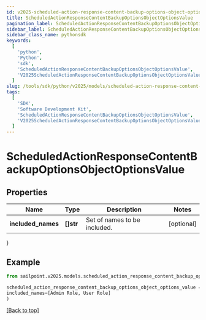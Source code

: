 ```yaml
---
id: v2025-scheduled-action-response-content-backup-options-object-options-value
title: ScheduledActionResponseContentBackupOptionsObjectOptionsValue
pagination_label: ScheduledActionResponseContentBackupOptionsObjectOptionsValue
sidebar_label: ScheduledActionResponseContentBackupOptionsObjectOptionsValue
sidebar_class_name: pythonsdk
keywords:
  [
    'python',
    'Python',
    'sdk',
    'ScheduledActionResponseContentBackupOptionsObjectOptionsValue',
    'V2025ScheduledActionResponseContentBackupOptionsObjectOptionsValue',
  ]
slug: /tools/sdk/python/v2025/models/scheduled-action-response-content-backup-options-object-options-value
tags:
  [
    'SDK',
    'Software Development Kit',
    'ScheduledActionResponseContentBackupOptionsObjectOptionsValue',
    'V2025ScheduledActionResponseContentBackupOptionsObjectOptionsValue',
  ]
---
```


# ScheduledActionResponseContentBackupOptionsObjectOptionsValue

## Properties

| Name               | Type      | Description                  | Notes      |
| ------------------ | --------- | ---------------------------- | ---------- |
| **included_names** | **[]str** | Set of names to be included. | [optional] |

}

## Example

```python
from sailpoint.v2025.models.scheduled_action_response_content_backup_options_object_options_value import ScheduledActionResponseContentBackupOptionsObjectOptionsValue

scheduled_action_response_content_backup_options_object_options_value = ScheduledActionResponseContentBackupOptionsObjectOptionsValue(
included_names=[Admin Role, User Role]
)

```

[[Back to top]](#)
